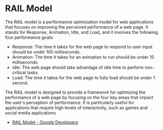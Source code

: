 # RAIL Model

The RAIL model is a performance optimization model for web applications that focuses on improving the perceived performance of a web page. It stands for Response, Animation, Idle, and Load, and it involves the following four performance goals:

* Response: The time it takes for the web page to respond to user input should be under 100 milliseconds.
* Animation: The time it takes for an animation to run should be under 10 milliseconds.
* Idle: The web page should take advantage of idle time to perform non-critical tasks.
* Load: The time it takes for the web page to fully load should be under 1 second.

The RAIL model is designed to provide a framework for optimizing the performance of a web page by focusing on the four key areas that impact the user's perception of performance. It is particularly useful for applications that require high levels of interactivity, such as games and social media applications.

- [RAIL Model - Google Developers](https://developers.google.com/web/fundamentals/performance/rail)

